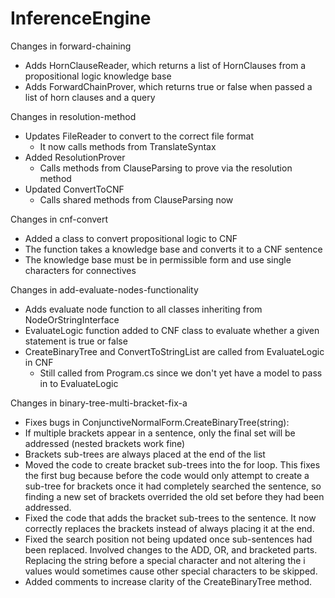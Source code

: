 # InferenceEngine

Changes in forward-chaining
 - Adds HornClauseReader, which returns a list of HornClauses from a propositional logic knowledge base
 - Adds ForwardChainProver, which returns true or false when passed a list of horn clauses and a query

Changes in resolution-method
 - Updates FileReader to convert to the correct file format
	- It now calls methods from TranslateSyntax
 - Added ResolutionProver
	- Calls methods from ClauseParsing to prove via the resolution method
 - Updated ConvertToCNF
	- Calls shared methods from ClauseParsing now

Changes in cnf-convert
 - Added a class to convert propositional logic to CNF
 - The function takes a knowledge base and converts it to a CNF sentence
 - The knowledge base must be in permissible form and use single characters for connectives
 
Changes in add-evaluate-nodes-functionality
 - Adds evaluate node function to all classes inheriting from NodeOrStringInterface
 - EvaluateLogic function added to CNF class to evaluate whether a given statement is true or false
 - CreateBinaryTree and ConvertToStringList are called from EvaluateLogic in CNF
	- Still called from Program.cs since we don't yet have a model to pass in to EvaluateLogic

Changes in binary-tree-multi-bracket-fix-a
 - Fixes bugs in ConjunctiveNormalForm.CreateBinaryTree(string):
  - If multiple brackets appear in a sentence, only the final set will be addressed (nested brackets work fine)
  - Brackets sub-trees are always placed at the end of the list
 - Moved the code to create bracket sub-trees into the for loop. This fixes the first bug because before the code would only attempt to create a sub-tree for brackets once it had completely searched the sentence, so finding a new set of brackets overrided the old set before they had been addressed.
 - Fixed the code that adds the bracket sub-trees to the sentence. It now correctly replaces the brackets instead of always placing it at the end.
 - Fixed the search position not being updated once sub-sentences had been replaced. Involved changes to the ADD, OR, and bracketed parts. Replacing the string before a special character and not altering the i values would sometimes cause other special characters to be skipped.
 - Added comments to increase clarity of the CreateBinaryTree method.